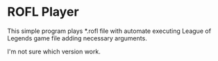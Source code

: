 # ROFL Player

This simple program plays *.rofl file with automate executing League of Legends game file adding necessary arguments.

I'm not sure which version work.

